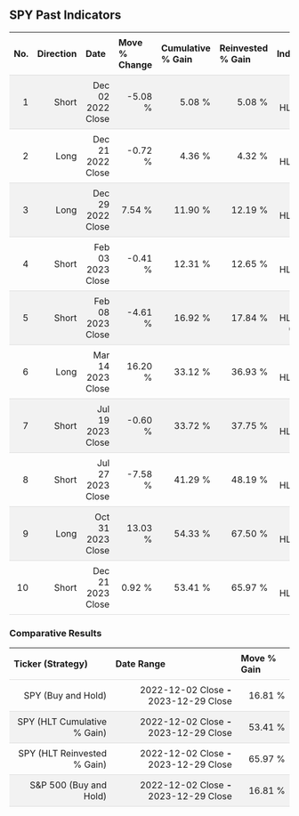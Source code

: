 
<style>
.hits {
            border-collapse: collapse;
            width: 100%;
        }
        .hits th, td {
            padding: 8px;
            border-bottom: 1px solid #ddd;
        }
        
        .hits td {text-align: right;}
        .hits th {text-align: left;}
        
        .hits tr:nth-child(even) {
            background-color: #f2f2f2;
        }
        
        .chartCol {
            width: 50%;
            float: left;
            padding: 20px;
        }  
</style>
    
<br>

## SPY Past Indicators

<table class="hits">
    <tr>
        <th>No.</th>
        <th>Direction</th>
        <th>Date</th>
        <th>Move % Change</th>
        <th>Cumulative % Gain</th>
        <th>Reinvested % Gain</th>
        <th>Indicator</th>
      </tr>
    <tr>
        <td>1</td>
        <td>Short</td>
        <td>Dec 02 2022 Close</td>
        <td>-5.08 %</td>
        <td>5.08 %</td>
        <td>5.08 %</td>
        <td>Short HLT 604</td>
    </tr>
    <tr>
        <td>2</td>
        <td>Long</td>
        <td>Dec 21 2022 Close</td>
        <td>-0.72 %</td>
        <td>4.36 %</td>
        <td>4.32 %</td>
        <td>Long HLT 600</td>
    </tr>
    <tr>
        <td>3</td>
        <td>Long</td>
        <td>Dec 29 2022 Close</td>
        <td>7.54 %</td>
        <td>11.90 %</td>
        <td>12.19 %</td>
        <td>Long HLT 613</td>
    </tr>
    <tr>
        <td>4</td>
        <td>Short</td>
        <td>Feb 03 2023 Close</td>
        <td>-0.41 %</td>
        <td>12.31 %</td>
        <td>12.65 %</td>
        <td>Short HLT 650</td>
    </tr>
    <tr>
        <td>5</td>
        <td>Short</td>
        <td>Feb 08 2023 Close</td>
        <td>-4.61 %</td>
        <td>16.92 %</td>
        <td>17.84 %</td>
        <td>Short HLT 603 GOOG</td>
    </tr>
    <tr>
        <td>6</td>
        <td>Long</td>
        <td>Mar 14 2023 Close</td>
        <td>16.20 %</td>
        <td>33.12 %</td>
        <td>36.93 %</td>
        <td>Long HLT 600</td>
    </tr>
    <tr>
        <td>7</td>
        <td>Short</td>
        <td>Jul 19 2023 Close</td>
        <td>-0.60 %</td>
        <td>33.72 %</td>
        <td>37.75 %</td>
        <td>Short HLT 605</td>
    </tr>
    <tr>
        <td>8</td>
        <td>Short</td>
        <td>Jul 27 2023 Close</td>
        <td>-7.58 %</td>
        <td>41.29 %</td>
        <td>48.19 %</td>
        <td>Short HLT 613</td>
    </tr>
    <tr>
        <td>9</td>
        <td>Long</td>
        <td>Oct 31 2023 Close</td>
        <td>13.03 %</td>
        <td>54.33 %</td>
        <td>67.50 %</td>
        <td>Long HLT 108</td>
    </tr>
    <tr>
        <td>10</td>
        <td>Short</td>
        <td>Dec 21 2023 Close</td>
        <td>0.92 %</td>
        <td>53.41 %</td>
        <td>65.97 %</td>
        <td>Short HLT 648</td>
    </tr>
    
</table>

### Comparative Results

<table class="hits">
    <thead>
        <th>Ticker (Strategy)</th>
        <th>Date Range</th>
        <th>Move % Gain</th>
    </thead>
    <tbody>
        <tr>
            <td>SPY (Buy and Hold)</td>
            <td>2022-12-02 Close <b>-</b> 2023-12-29 Close</td>
            <td>16.81 %</td>
        </tr>
        <tr>
            <td>SPY (HLT Cumulative % Gain)</td>
            <td>2022-12-02 Close <b>-</b> 2023-12-29 Close</td>
            <td>53.41 %</td>
        </tr>
        <tr>
            <td>SPY (HLT Reinvested % Gain)</td>
            <td>2022-12-02 Close <b>-</b> 2023-12-29 Close</td>
            <td>65.97 %</td>
        </tr>
        <tr>
            <td>S&P 500 (Buy and Hold)</td>
            <td>2022-12-02 Close <b>-</b> 2023-12-29 Close</td>
            <td>16.81 %</td>
        </tr>
    </tbody>
</table>
<br>
<br>